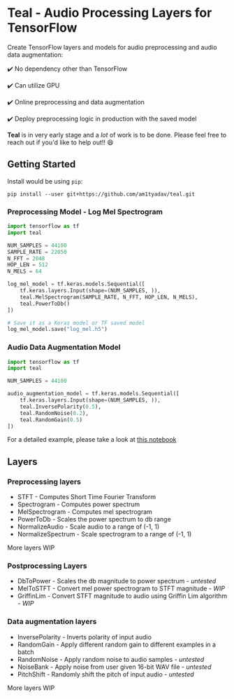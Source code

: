 # Teal - Audio Processing Layers for TensorFlow

Create TensorFlow layers and models for audio preprocessing and audio data augmentation:

:heavy_check_mark: No dependency other than TensorFlow

:heavy_check_mark: Can utilize GPU

:heavy_check_mark: Online preprocessing and data augmentation

:heavy_check_mark: Deploy preprocessing logic in production with the saved model

__Teal__ is in very early stage and a _lot_ of work is to be done. Please feel free to reach out if you'd like to help out!! :smile:

## Getting Started

Install would be using `pip`:

`pip install --user git+https://github.com/am1tyadav/teal.git`

### Preprocessing Model - Log Mel Spectrogram

```python
import tensorflow as tf
import teal

NUM_SAMPLES = 44100
SAMPLE_RATE = 22050
N_FFT = 2048
HOP_LEN = 512
N_MELS = 64

log_mel_model = tf.keras.models.Sequential([
    tf.keras.layers.Input(shape=(NUM_SAMPLES, )),
    teal.MelSpectrogram(SAMPLE_RATE, N_FFT, HOP_LEN, N_MELS),
    teal.PowerToDb()
])

# Save it as a Keras model or TF saved model
log_mel_model.save("log_mel.h5")
```

### Audio Data Augmentation Model

```python
import tensorflow as tf
import teal

NUM_SAMPLES = 44100

audio_augmentation_model = tf.keras.models.Sequential([
    tf.keras.layers.Input(shape=(NUM_SAMPLES, )),
    teal.InversePolarity(0.5),
    teal.RandomNoise(0.2),
    teal.RandomGain(0.5)
])
```

For a detailed example, please take a look at [this notebook](examples/Audio%20Classifier.ipynb)

## Layers

### Preprocessing layers

* STFT - Computes Short Time Fourier Transform
* Spectrogram - Computes power spectrum
* MelSpectrogram - Computes mel spectrogram
* PowerToDb - Scales the power spectrum to db range
* NormalizeAudio - Scale audio to a range of (-1, 1)
* NormalizeSpectrum - Scale spectrogram to a range of (-1, 1)

More layers WIP

### Postprocessing Layers

* DbToPower - Scales the db magnitude to power spectrum - _untested_
* MelToSTFT - Convert mel power spectrogram to STFT magnitude - _WIP_
* GriffinLim - Convert STFT magnitude to audio using Griffin Lim algorithm - _WIP_

### Data augmentation layers

* InversePolarity - Inverts polarity of input audio
* RandomGain - Apply different random gain to different examples in a batch
* RandomNoise - Apply random noise to audio samples - _untested_
* NoiseBank - Apply noise from user given 16-bit WAV file - _untested_
* PitchShift - Randomly shift the pitch of input audio - _untested_

More layers WIP
